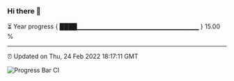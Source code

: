 ### Hi there 👋

⏳ Year progress { ████▁▁▁▁▁▁▁▁▁▁▁▁▁▁▁▁▁▁▁▁▁▁▁▁▁▁ } 15.00 %

---

⏰ Updated on Thu, 24 Feb 2022 18:17:11 GMT

![Progress Bar CI](https://github.com/liununu/liununu/workflows/Progress%20Bar%20CI/badge.svg)
